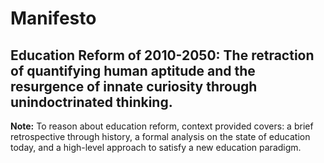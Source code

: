# Manifesto

## Education Reform of 2010-2050: The retraction of quantifying human aptitude and the resurgence of innate curiosity through unindoctrinated thinking.

**Note:** To reason about education reform, context provided covers: a brief
retrospective through history, a formal analysis on the state of education
today, and a high-level approach to satisfy a new education paradigm.

